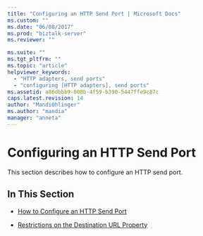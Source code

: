 ```yaml
---
title: "Configuring an HTTP Send Port | Microsoft Docs"
ms.custom: ""
ms.date: "06/08/2017"
ms.prod: "biztalk-server"
ms.reviewer: ""

ms.suite: ""
ms.tgt_pltfrm: ""
ms.topic: "article"
helpviewer_keywords: 
  - "HTTP adapters, send ports"
  - "configuring [HTTP adapters], send ports"
ms.assetid: a86dbbb9-008b-4f59-b390-5447ffe9c87c
caps.latest.revision: 14
author: "MandiOhlinger"
ms.author: "mandia"
manager: "anneta"
---
```

# Configuring an HTTP Send Port
This section describes how to configure an HTTP send port.  
  
## In This Section  
  
-   [How to Configure an HTTP Send Port](../core/how-to-configure-an-http-send-port.md)  
  
-   [Restrictions on the Destination URL Property](../core/restrictions-on-the-destination-url-property.md)